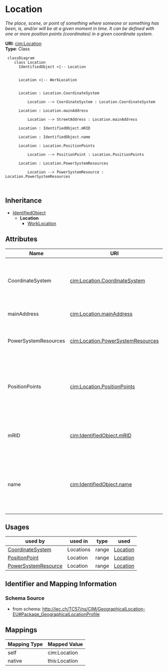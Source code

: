 # Location


_The place, scene, or point of something where someone or something has been, is, and/or will be at a given moment in time. It can be defined with one or more position points (coordinates) in a given coordinate system._





**URI**: [cim:Location](http://iec.ch/TC57/CIM100#Location)<br />
**Type**: Class




```mermaid
 classDiagram
    class Location
      IdentifiedObject <|-- Location
      

      Location <|-- WorkLocation
      
      
      Location : Location.CoordinateSystem
        
          Location --> CoordinateSystem : Location.CoordinateSystem
        
      Location : Location.mainAddress
        
          Location --> StreetAddress : Location.mainAddress
        
      Location : IdentifiedObject.mRID
        
      Location : IdentifiedObject.name
        
      Location : Location.PositionPoints
        
          Location --> PositionPoint : Location.PositionPoints
        
      Location : Location.PowerSystemResources
        
          Location --> PowerSystemResource : Location.PowerSystemResources
        
      
```





## Inheritance
* [IdentifiedObject](IdentifiedObject.md)
    * **Location**
        * [WorkLocation](WorkLocation.md)



## Attributes


| Name | URI | Cardinality and Range | Description | Inheritance |
| ---  | --- | --- | --- | --- |
| CoordinateSystem | [cim:Location.CoordinateSystem](http://iec.ch/TC57/CIM100#Location.CoordinateSystem) | 1..1 <br />  [CoordinateSystem](CoordinateSystem.md)  | Coordinate system used to describe position points of this location | direct |
| mainAddress | [cim:Location.mainAddress](http://iec.ch/TC57/CIM100#Location.mainAddress) | 0..1 <br />  [StreetAddress](StreetAddress.md)  | Main address of the location | direct |
| PowerSystemResources | [cim:Location.PowerSystemResources](http://iec.ch/TC57/CIM100#Location.PowerSystemResources) | 1..1 <br />  [PowerSystemResource](PowerSystemResource.md)  | All power system resources at this location | direct |
| PositionPoints | [cim:Location.PositionPoints](http://iec.ch/TC57/CIM100#Location.PositionPoints) | 0..* <br />  [PositionPoint](PositionPoint.md)  | Sequence of position points describing this location, expressed in coordinate... | direct |
| mRID | [cim:IdentifiedObject.mRID](http://iec.ch/TC57/CIM100#IdentifiedObject.mRID) | 1..1 <br />  string  | Master resource identifier issued by a model authority | [IdentifiedObject](IdentifiedObject.md) |
| name | [cim:IdentifiedObject.name](http://iec.ch/TC57/CIM100#IdentifiedObject.name) | 0..1 <br />  string  | The name is any free human readable and possibly non unique text naming the o... | [IdentifiedObject](IdentifiedObject.md) |





## Usages

| used by | used in | type | used |
| ---  | --- | --- | --- |
| [CoordinateSystem](CoordinateSystem.md) | Locations | range | [Location](Location.md) |
| [PositionPoint](PositionPoint.md) | Location | range | [Location](Location.md) |
| [PowerSystemResource](PowerSystemResource.md) | Location | range | [Location](Location.md) |






## Identifier and Mapping Information







### Schema Source


* from schema: http://iec.ch/TC57/ns/CIM/GeographicalLocation-EU#Package_GeographicalLocationProfile





## Mappings

| Mapping Type | Mapped Value |
| ---  | ---  |
| self | cim:Location |
| native | this:Location |




